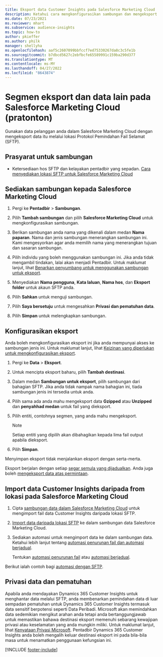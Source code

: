 ```yaml
---
title: Eksport data Customer Insights pada Salesforce Marketing Cloud
description: Ketahui cara mengkonfigurasikan sambungan dan mengeksport pada Salesforce Marketing Cloud.
ms.date: 07/23/2021
ms.reviewer: mhart
ms.subservice: audience-insights
ms.topic: how-to
author: pkieffer
ms.author: philk
manager: shellyha
ms.openlocfilehash: aaf5c2607099bbfccf7ed75330267da8c3c5fe1b
ms.sourcegitcommit: b7dbcd5627c2ebfbcfe65589991c159ba290d377
ms.translationtype: MT
ms.contentlocale: ms-MY
ms.lasthandoff: 04/27/2022
ms.locfileid: "8643874"
---
```

# <a name="export-segments-and-other-data-to-salesforce-marketing-cloud-preview"></a>Segmen eksport dan data lain pada Salesforce Marketing Cloud (pratonton)

Gunakan data pelanggan anda dalam Salesforce Marketing Cloud dengan mengeksport data itu melalui lokasi Protokol Pemindahan Fail Selamat (SFTP).

## <a name="prerequisites-for-connection"></a>Prasyarat untuk sambungan

- Ketersediaan hos SFTP dan kelayakan pentadbir yang sepadan. [Cara menyediakan lokasi SFTP untuk Salesforce Marketing Cloud](https://help.salesforce.com/articleView?id=sf.mc_es_configure_enhanced_ftp.htm&type=5) 

## <a name="set-up-the-connection-to-salesforce-marketing-cloud"></a>Sediakan sambungan kepada Salesforce Marketing Cloud

1. Pergi ke **Pentadbir** > **Sambungan**.

1. Pilih **Tambah sambungan** dan pilih **Salesforce Marketing Cloud** untuk mengkonfigurasikan sambungan.

1. Berikan sambungan anda nama yang dikenali dalam medan **Nama paparan**. Nama dan jenis sambungan menerangkan sambungan ini. Kami mengesyorkan agar anda memilih nama yang menerangkan tujuan dan sasaran sambungan.

1. Pilih individu yang boleh menggunakan sambungan ini. Jika anda tidak mengambil tindakan, lalai akan menjadi Pentadbir. Untuk maklumat lanjut, lihat [Benarkan penyumbang untuk menggunakan sambungan untuk eksport](connections.md#allow-contributors-to-use-a-connection-for-exports).

1. Menyediakan **Nama pengguna**, **Kata laluan**, **Nama hos**, dan **Eksport folder** untuk akaun SFTP anda.

1. Pilih **Sahkan** untuk menguji sambungan.

1. Pilih **Saya bersetuju** untuk mengesahkan **Privasi dan pematuhan data**.

1. Pilih **Simpan** untuk melengkapkan sambungan.

## <a name="configure-an-export"></a>Konfigurasikan eksport

Anda boleh mengkonfigurasikan eksport ini jika anda mempunyai akses ke sambungan jenis ini. Untuk maklumat lanjut, lihat [Keizinan yang diperlukan untuk mengkonfigurasikan eksport](export-destinations.md#set-up-a-new-export).

1. Pergi ke **Data** > **Eksport**.

1. Untuk mencipta eksport baharu, pilih **Tambah destinasi**.

1. Dalam medan **Sambungan untuk eksport**, pilih sambungan dari bahagian SFTP. Jika anda tidak nampak nama bahagian ini, tiada sambungan jenis ini tersedia untuk anda.

1. Pilih sama ada anda mahu mengeksport data **Gzipped** atau **Unzipped** dan **penyahhad medan** untuk fail yang dieksport.

1. Pilih entiti, contohnya segmen, yang anda mahu mengeksport.

   > [!NOTE]
   > Setiap entiti yang dipilih akan dibahagikan kepada lima fail output apabila dieksport. 

1. Pilih **Simpan**.

Menyimpan eksport tidak menjalankan eksport dengan serta-merta.

Eksport berjalan dengan setiap [segar semula yang dijadualkan](system.md#schedule-tab). Anda juga boleh [mengeksport data atas permintaan](export-destinations.md#run-exports-on-demand). 

## <a name="import-customer-insights-data-from-sftp-location-to-salesforce-marketing-cloud"></a>Import data Customer Insights daripada from lokasi pada Salesforce Marketing Cloud

1. Cipta [sambungan data dalam Salesforce Marketing Cloud](https://help.salesforce.com/articleView?id=sf.mc_es_create_data_extension.htm&type=5) untuk mengimport fail data Customer Insights daripada lokasi SFTP.

2. [Import data daripada lokasi SFTP](https://help.salesforce.com/articleView?id=sf.mc_es_import_data_extension_classic.htm&type=5) ke dalam sambungan data Salesforce Marketing Cloud. 

3. Sediakan automasi untuk mengimport data ke dalam sambungan data. Ketahui lebih lanjut tentang [automasi penurunan fail dan automasi berjadual](https://help.salesforce.com/articleView?id=sf.mc_as_triggered_automations.htm&type=5).

   Tentukan [automasi penurunan fail](https://help.salesforce.com/articleView?id=sf.mc_as_define_a_triggered_automation.htm&type=5) atau [automasi berjadual](https://help.salesforce.com/articleView?id=sf.mc_as_define_a_scheduled_automation.htm&type=5). 

Berikut ialah contoh bagi [automasi dengan SFTP](https://help.salesforce.com/articleView?id=sf.mc_as_ftp_and_triggered_automation_scenario.htm&type=5).

## <a name="data-privacy-and-compliance"></a>Privasi data dan pematuhan

Apabila anda mendayakan Dynamics 365 Customer Insights untuk menghantar data melalui SFTP, anda membenarkan pemindahan data di luar sempadan pematuhan untuk Dynamics 365 Customer Insights termasuk data sensitif berpotensi seperti Data Peribadi. Microsoft akan memindahkan data sedemikian mengikut arahan anda tetapi anda bertanggungjawab untuk memastikan bahawa destinasi eksport memenuhi sebarang kewajipan privasi atau keselamatan yang anda mungkin miliki. Untuk maklumat lanjut, lihat [Kenyataan Privasi Microsoft](https://go.microsoft.com/fwlink/?linkid=396732).
Pentadbir Dynamics 365 Customer Insights anda boleh mengalih keluar destinasi eksport ini pada bila-bila masa untuk menamatkan penggunaan kefungsian ini.

[!INCLUDE [footer-include](includes/footer-banner.md)]
